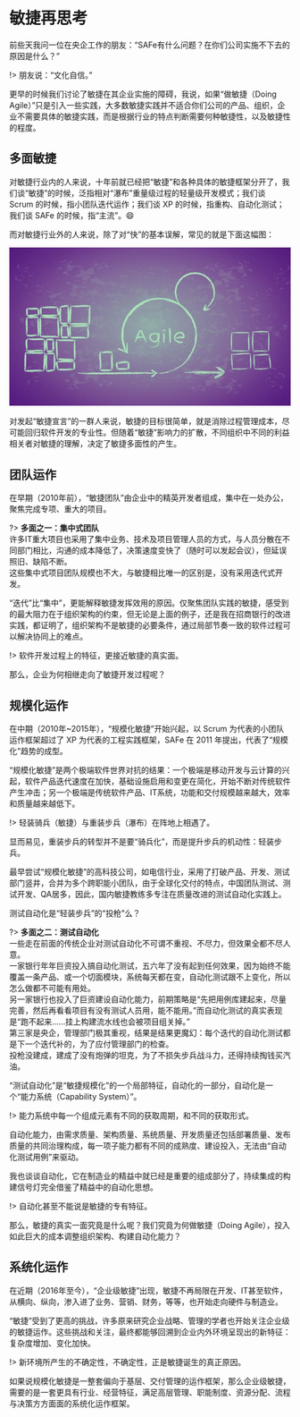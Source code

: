 # 敏捷再思考

前些天我问一位在央企工作的朋友：“SAFe有什么问题？在你们公司实施不下去的原因是什么？”

!> 朋友说：“文化自信。”

更早的时候我们讨论了敏捷在其企业实施的障碍，我说，如果“做敏捷（Doing Agile）”只是引入一些实践，大多数敏捷实践并不适合你们公司的产品、组织，企业不需要具体的敏捷实践，而是根据行业的特点判断需要何种敏捷性，以及敏捷性的程度。

## 多面敏捷

对敏捷行业内的人来说，十年前就已经把“敏捷”和各种具体的敏捷框架分开了，我们谈“敏捷”的时候，泛指相对“瀑布”重量级过程的轻量级开发模式；我们谈 Scrum 的时候，指小团队迭代运作；我们谈 XP 的时候，指重构、自动化测试；我们谈 SAFe 的时候，指“主流”。:smile:

而对敏捷行业外的人来说，除了对“快”的基本误解，常见的就是下面这幅图：

![](assets/agile.jpg)

对发起“敏捷宣言”的一群人来说，敏捷的目标很简单，就是消除过程管理成本，尽可能回归软件开发的专业性。但随着“敏捷”影响力的扩散，不同组织中不同的利益相关者对敏捷的理解，决定了敏捷多面性的产生。

## 团队运作

在早期（2010年前），“敏捷团队”由企业中的精英开发者组成，集中在一处办公，聚焦完成专项、重大的项目。

?> **多面之一：集中式团队**<br>
许多IT重大项目也采用了集中业务、技术及项目管理人员的方式，与人员分散在不同部门相比，沟通的成本降低了，决策速度变快了（随时可以发起会议），但延误照旧、缺陷不断。<br>
这些集中式项目团队规模也不大，与敏捷相比唯一的区别是，没有采用迭代式开发。

“迭代”比“集中”，更能解释敏捷发挥效用的原因。仅聚焦团队实践的敏捷，感受到的最大阻力在于组织架构的约束，但无论是上面的例子，还是我在招商银行的改进实践，都证明了，组织架构不是敏捷的必要条件，通过局部节奏一致的软件过程可以解决协同上的难点。

!> 软件开发过程上的特征，更接近敏捷的真实面。

那么，企业为何相继走向了敏捷开发过程呢？

## 规模化运作

在中期（2010年~2015年），“规模化敏捷”开始兴起，以 Scrum 为代表的小团队运作框架超过了 XP 为代表的工程实践框架，SAFe 在 2011 年提出，代表了“规模化”趋势的成型。

“规模化敏捷”是两个极端软件世界对抗的结果：一个极端是移动开发与云计算的兴起，软件产品迭代速度在加快，基础设施启用和变更在简化，开始不断对传统软件产生冲击；另一个极端是传统软件产品、IT系统，功能和交付规模越来越大，效率和质量越来越低下。

!> 轻装骑兵（敏捷）与重装步兵（瀑布）在阵地上相遇了。

显而易见，重装步兵的转型并不是要“骑兵化”，而是提升步兵的机动性：轻装步兵。

最早尝试“规模化敏捷”的高科技公司，如电信行业，采用了打破产品、开发、测试部门竖井，合并为多个跨职能小团队，由于全球化交付的特点，中国团队测试、测试开发、QA居多，因此，国内敏捷教练多专注在质量改进的测试自动化实践上。

测试自动化是“轻装步兵”的“投枪”么？

?> **多面之二：测试自动化**<br>
一些走在前面的传统企业对测试自动化不可谓不重视、不尽力，但效果全都不尽人意。<br>
一家银行年年巨资投入搞自动化测试，五六年了没有起到任何效果，因为始终不能覆盖一条产品、或一个切面模块，系统每天都在变，自动化测试跟不上变化，所以怎么做都不可能有用处。<br>
另一家银行也投入了巨资建设自动化能力，前期策略是“先把用例库建起来，尽量完善，然后再看看项目有没有测试人员用，能不能用。”而自动化测试的真实表现是“跑不起来……挂上构建流水线也会被项目组关掉。”<br>
第三家是央企，管理部门极其重视，结果是结果更魔幻：每个迭代的自动化测试都是下一个迭代补的，为了应付管理部门的检查。<br>
投枪没建成，建成了没有炮弹的坦克，为了不损失步兵战斗力，还得持续掏钱买汽油。

“测试自动化”是“敏捷规模化”的一个局部特征，自动化的一部分，自动化是一个“能力系统（Capability System）”。

!> 能力系统中每一个组成元素有不同的获取周期，和不同的获取形式。

自动化能力，由需求质量、架构质量、系统质量、开发质量还包括部署质量、发布质量的共同治理构成，每一项子能力都有不同的成熟度、建设投入，无法由“自动化测试用例”来驱动。

我也谈谈自动化，它在制造业的精益中就已经是重要的组成部分了，持续集成的构建信号灯完全借鉴了精益中的自动化思想。

!> 自动化甚至不能说是敏捷的专有特征。

那么，敏捷的真实一面究竟是什么呢？我们究竟为何做敏捷（Doing Agile），投入如此巨大的成本调整组织架构、构建自动化能力？

## 系统化运作

在近期（2016年至今），“企业级敏捷”出现，敏捷不再局限在开发、IT甚至软件，从横向、纵向，渗入进了业务、营销、财务，等等，也开始走向硬件与制造业。

“敏捷”受到了更高的挑战，许多原来研究企业战略、管理的学者也开始关注企业级的敏捷运作。这些挑战和关注，最终都能够回溯到企业内外环境呈现出的新特征：复杂度增加、变化加快。

!> 新环境所产生的不确定性，不确定性，正是敏捷诞生的真正原因。

如果说规模化敏捷是一整套偏向于基层、交付管理的运作框架，那么企业级敏捷，需要的是一套更具有行业、经营特征，满足高层管理、职能制度、资源分配、流程与决策方方面面的系统化运作框架。
